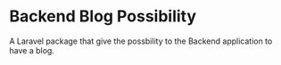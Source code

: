 #  Backend Blog Possibility

A Laravel package that give the possbility to the Backend application to have a blog.

<!-- What it includes: -->

<!-- - [Tailwind CSS](https://tailwindcss.com) -->
<!-- - [postcss-nesting](https://github.com/jonathantneal/postcss-nesting) for nested CSS support -->
<!-- - [Purgecss](https://www.purgecss.com/), via [spatie/laravel-mix-purgecss](https://github.com/spatie/laravel-mix-purgecss) -->
<!-- - [Vue.js](https://vuejs.org/) -->
<!-- - Removes Bootstrap and jQuery -->
<!-- - Adds compiled assets to `.gitignore` -->
<!-- - Adds a simple Tailwind-tuned default layout template -->
<!-- - Replaces the `welcome.blade.php` template with one that extends the main layout -->

<!-- ## Installation -->

<!-- This package isn't on Packagist (yet), so to get started, add it as a repository to your `composer.json` file: -->

<!-- ```json -->
<!-- ``` -->

<!-- Next, run this command to add the preset to your project: -->

<!-- ``` -->
<!-- composer require adamwathan/laravel-preset --dev -->
<!-- ``` -->

<!-- Finally, apply the scaffolding by running: -->

<!-- ``` -->
<!-- php artisan preset nothingworks -->
<!-- ``` -->

<!-- > What's `nothingworks`? NothingWorks Inc. is the absurd name I chose for my business, where I create products like [Refactoring to Collections](https://adamwathan.me/refactoring-to-collections/) and [Test-Driven Laravel](https://course.testdrivenlaravel.com/) 😄 -->


